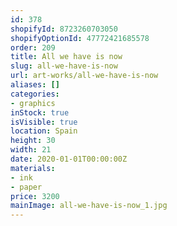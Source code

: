 ```yaml
---
id: 378
shopifyId: 8723260703050
shopifyOptionId: 47772421685578
order: 209
title: All we have is now
slug: all-we-have-is-now
url: art-works/all-we-have-is-now
aliases: []
categories:
- graphics
inStock: true
isVisible: true
location: Spain
height: 30
width: 21
date: 2020-01-01T00:00:00Z
materials:
- ink
- paper
price: 3200
mainImage: all-we-have-is-now_1.jpg
---
```


